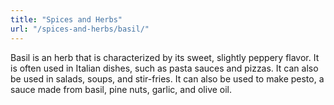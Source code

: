 ```yaml
---
title: "Spices and Herbs"
url: "/spices-and-herbs/basil/"
---
```

Basil is an herb that is characterized by its sweet, slightly peppery flavor. It is often used in Italian dishes, such as pasta sauces and pizzas. It can also be used in salads, soups, and stir-fries. It can also be used to make pesto, a sauce made from basil, pine nuts, garlic, and olive oil.